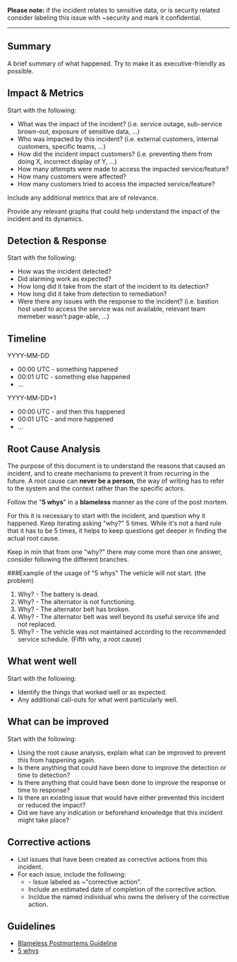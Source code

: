 
**Please note:** if the incident relates to sensitive data, or is security related consider
labeling this issue with ~security and mark it confidential.
***

## Summary

A brief summary of what happened. Try to make it as executive-friendly as possible.

## Impact & Metrics

Start with the following:

- What was the impact of the incident? (i.e. service outage, sub-service brown-out, exposure of sensitive data, ...)
- Who was impacted by this incident? (i.e. external customers, internal customers, specific teams, ...)
- How did the incident impact customers? (i.e. preventing them from doing X, incorrect display of Y, ...)
- How many attempts were made to access the impacted service/feature?
- How many customers were affected?
- How many customers tried to access the impacted service/feature?

Include any additional metrics that are of relevance.

Provide any relevant graphs that could help understand the impact of the incident and its dynamics.


## Detection & Response

Start with the following:

- How was the incident detected?
- Did alarming work as expected?
- How long did it take from the start of the incident to its detection?
- How long did it take from detection to remediation?
- Were there any issues with the response to the incident? (i.e. bastion host used to access the service was not available, relevant team memeber wasn't page-able, ...)

## Timeline

YYYY-MM-DD

- 00:00 UTC - something happened
- 00:01 UTC - something else happened
- ...

YYYY-MM-DD+1

- 00:00 UTC - and then this happened
- 00:01 UTC - and more happened
- ...


## Root Cause Analysis

The purpose of this document is to understand the reasons that caused an incident, and to create mechanisms to prevent it from recurring in the future. A root cause can **never be a person**, the way of writing has to refer to the system and the context rather than the specific actors.

Follow the "**5 whys**" in a **blameless** manner as the core of the post mortem.

For this it is necessary to start with the incident, and question why it happened. Keep iterating asking "why?" 5 times. While it's not a hard rule that it has to be 5 times, it helps to keep questions get deeper in finding the actual root cause. 

Keep in min that from one "why?" there may come more than one answer, consider following the different branches.

###Example of the usage of "5 whys"
The vehicle will not start. (the problem)

1. Why? - The battery is dead. 
2. Why? - The alternator is not functioning.
3. Why? - The alternator belt has broken.
4. Why? - The alternator belt was well beyond its useful service life and not replaced. 
5. Why? - The vehicle was not maintained according to the recommended service schedule. (Fifth why, a root cause)

## What went well

Start with the following:

- Identify the things that worked well or as expected.
- Any additional call-outs for what went particularly well.

## What can be improved

Start with the following:

- Using the root cause analysis, explain what can be improved to prevent this from happening again.
- Is there anything that could have been done to improve the detection or time to detection?
- Is there anything that could have been done to improve the response or time to response?
- Is there an existing issue that would have either prevented this incident or reduced the impact?
- Did we have any indication or beforehand knowledge that this incident might take place?


## Corrective actions

- List issues that have been created as corrective actions from this incident.
- For each issue, include the following:
    - <Bare Issue link> - Issue labeled as ~"corrective action".
    - Include an estimated date of completion of the corrective action.
    - Incldue the named individual who owns the delivery of the corrective action.


## Guidelines

* [Blameless Postmortems Guideline](https://about.gitlab.com/handbook/infrastructure/#postmortems)
* [5 whys](https://en.wikipedia.org/wiki/5_Whys)

